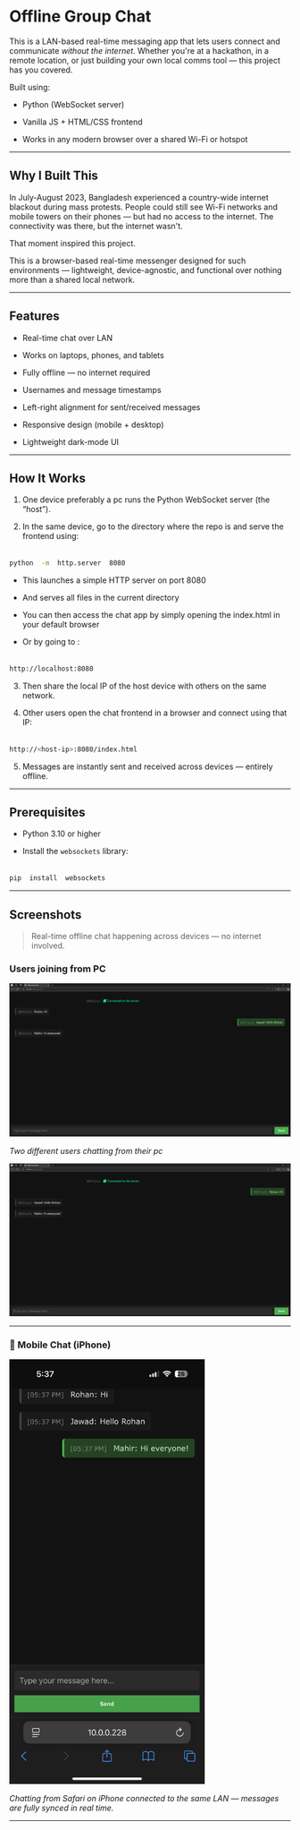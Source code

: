 
  

# Offline Group Chat

  

This is a LAN-based real-time messaging app that lets users connect and communicate *without the internet*. Whether you're at a hackathon, in a remote location, or just building your own local comms tool — this project has you covered.

  

Built using:

- Python (WebSocket server)

- Vanilla JS + HTML/CSS frontend

- Works in any modern browser over a shared Wi-Fi or hotspot

  

---

  

## Why I Built This

  
  

In July-August 2023, Bangladesh experienced a country-wide internet blackout during mass protests. People could still see Wi-Fi networks and mobile towers on their phones — but had no access to the internet. The connectivity was there, but the internet wasn't.

  

That moment inspired this project.

  

This is a browser-based real-time messenger designed for such environments — lightweight, device-agnostic, and functional over nothing more than a shared local network.

  
  
  

---

  

## Features

  

- Real-time chat over LAN

- Works on laptops, phones, and tablets

- Fully offline — no internet required

- Usernames and message timestamps

- Left-right alignment for sent/received messages

- Responsive design (mobile + desktop)

- Lightweight dark-mode UI

  

---

  

## How It Works

  

1. One device preferably a pc runs the Python WebSocket server (the “host”).

2. In the same device, go to the directory where the repo is and serve the frontend using:

```bash

python  -m  http.server  8080

```

- This launches a simple HTTP server on port 8080

- And serves all files in the current directory

- You can then access the chat app by simply opening the index.html in your default browser

- Or by going to :

```bash

http://localhost:8080

```

3. Then share the local IP of the host device with others on the same network.

4. Other users open the chat frontend in a browser and connect using that IP:

```bash

http://<host-ip>:8080/index.html

```

  

5. Messages are instantly sent and received across devices — entirely offline.

  

---

  

## Prerequisites

  

- Python 3.10 or higher

- Install the `websockets` library:

  

```bash

pip  install  websockets

```
---

##  Screenshots

> Real-time offline chat happening across devices — no internet involved.

### Users joining from PC

![PC Chat Demo 1](https://github.com/Ahmed-Jawad-Tahmid/Offline-Group-Chat/blob/main/screenshots/Screenshot%201.png?raw=true)

*Two different users chatting from their pc*

![PC Chat Demo 2](https://github.com/Ahmed-Jawad-Tahmid/Offline-Group-Chat/blob/main/screenshots/Screenshot%202.png?raw=true)

---

### 📱 Mobile Chat (iPhone)

<img src="https://github.com/Ahmed-Jawad-Tahmid/Offline-Group-Chat/blob/main/screenshots/screenshot%203.jpg?raw=true" alt="Mobile Chat Screenshot" width="350"/>

*Chatting from Safari on iPhone connected to the same LAN — messages are fully synced in real time.*

---